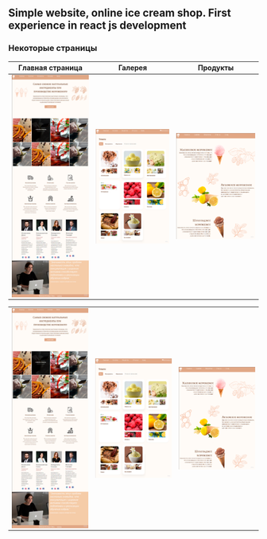 
## Simple website, online ice cream shop. First experience in react js development
### Некоторые страницы

| Главная страница|Галерея|Продукты |
|:----------------:|:---------:|:----------------:|
|<img src="https://github.com/denisislamgaleevv/SimpleReactIceCreamSite/blob/master/Main.png" width="400" valign="top" > | <img src="https://github.com/denisislamgaleevv/SimpleReactIceCreamSite/blob/master/Gallery.png" width="400" valign="top"> | <img src="https://github.com/denisislamgaleevv/SimpleReactIceCreamSite/blob/master/Products.png" width="400" valign="top"> |
 <table>
 
 
 
  <tr>
    <td><img src="https://github.com/denisislamgaleevv/SimpleReactIceCreamSite/blob/master/Main.png" alt="Изображение 1" width="200"  align="top"></td>
    <td><img src="https://github.com/denisislamgaleevv/SimpleReactIceCreamSite/blob/master/Gallery.png" alt="Изображение 2" width="200"   align="top"></td>
    <td><img src="https://github.com/denisislamgaleevv/SimpleReactIceCreamSite/blob/master/Products.png" alt="Изображение 3" width="200"  align="top"></td>
  </tr>
</table>

 
 
